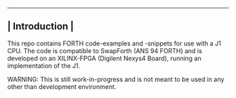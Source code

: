 -------------------------
| Introduction          |
-------------------------

This repo contains FORTH code-examples and -snippets for use with a J1 CPU. The code is compatible to SwapForth (ANS 94 FORTH) and is developed on an XILINX-FPGA (Digilent Nexys4 Board), running an implementation of the J1.

WARNING: This is still work-in-progress and is not meant to be used in any other than development environment.

